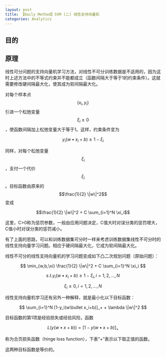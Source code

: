 ```yaml
---
layout: post
title: 【Daily Method】SVM (二) 线性支持向量机
categories: Analytics
---
```


## 目的

## 原理

线性可分问题的支持向量机学习方法，对线性不可分训练数据是不适用的，因为这时上述方法中的不等式约束并不能都成立（函数间隔大于等于1的约束条件）。这就需要修改硬间隔最大化，使其成为软间隔最大化。

对每个样本点$$(x_i,y_i)$$引进一个松弛变量$$\xi_i \geq 0$$，使函数间隔加上松弛变量大于等于1。这样，约束条件变为

$$ y_i(w \bullet x_i + b) \geq 1 - \xi_i $$

同样，对每个松弛变量$$\xi_i$$，支付一个代价$$\xi_i$$。目标函数由原来的$$\frac{1}{2} \|w\|^2$$变成

$$\frac{1}{2} \|w\|^2 + C \sum_{i=1}^N \xi_i$$

这里，C>0称为惩罚参数，一般由应用问题决定，C值大时对误分类的惩罚增大，C值小时对误分类的惩罚减小。

有了上面的思路，可以和训练数据集可分时一样来考虑训练数据集线性不可分时的线性支持向量学习问题。相应于硬间隔最大化，它成为软间隔最大化。

线性不可分的线性支持向量机的学习问题变成如下凸二次规划问题（原始问题）：

$$ \min_{w,b,\xi} \frac{1}{2} \|w\|^2 + C \sum_{i=1}^N \xi_i $$

$$ s.t. y_i(w \bullet x_i + b) \geq 1 - \xi_i , i=1,2,...,N $$

$$ \xi_i \geq 0 , i=1,2,...,N $$

线性支持向量机学习还有另外一种解释，就是最小化以下目标函数：

$$ \sum_{i=1}^N [1-y_i(w\bullet x_i+b)]_+ + \lambda \|w\|^2 $$

目标函数的第1项是经验损失或经验风险，函数

$$L(y(w\bullet x+b)) = [1-y(w\bullet x+b)]_+ $$

称为合页损失函数（hinge loss function），下表“+”表示以下取正值的函数。

这两种目标函数是等价的。